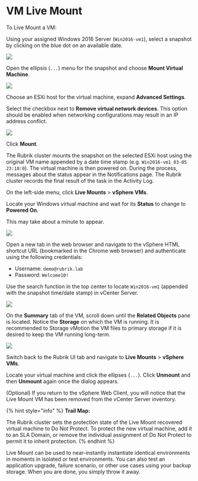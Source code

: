 # VM Live Mount

To Live Mount a VM:

Using your assigned Windows 2016 Server \(`Win2016-vm1`\), select a snapshot by clicking on the blue dot on an available date.

![](https://lh4.googleusercontent.com/kApQvcNsksf2Tn-f12axVsiZ9Kfrqoz3avVgKyR2Nq-My8mkiBbdjw7bW4Kdl0oCFwYMXDt22MGCh-_8j9CyM5ek647gQC1_HbvAc8XA4vtj0vNh2OGysVxNunPmjFsMmV-ercU7)

Open the ellipsis \(`...`\) menu for the snapshot and choose **Mount Virtual Machine**.

![](https://lh5.googleusercontent.com/vttv_iKCYcov3QXvdirSy4W1AJtltyTGvZ8Lako8mYgjnKZX094drTCF7P4_CMw8KY2NapUfbybVqDg76nGRelFCnNn9jTTlVqxiTVLw-11Pbu0Eh2HkQEUgr245YA_pKcQsElUW)

Choose an ESXi host for the virtual machine, expand **Advanced Settings**.

Select the checkbox next to **Remove virtual network devices**. This option should be enabled when networking configurations may result in an IP address conflict.

![](https://lh5.googleusercontent.com/Zr6NFegMMGkEtDmNOuhwWilhW9421_MwGEgnTAYlBmydWqvEAQY73TUXfeyRLHHup8C5Kg6Qn--VwGnCK8aRi4HbwvZlQB5fxj__CW6aC38_HaenCqvsUy2-DVfNJLFxH_dSV0oy)

Click **Mount**.

 The Rubrik cluster mounts the snapshot on the selected ESXi host using the original VM name appended by a date time stamp \(e.g. `Win2016-vm1 03-05 23:18:0`\). The virtual machine is then powered on. During the process, messages about the status appear in the Notifications page. The Rubrik cluster records the final result of the task in the Activity Log.


On the left-side menu, click **Live Mounts** &gt; **vSphere VMs**.

Locate your Windows virtual machine and wait for its **Status** to change to **Powered On**.

This may take about a minute to appear.

![](https://lh3.googleusercontent.com/HTGKX8tK7k7BSDxZe58wRx2wRAS2mabiR1tLFpCo0ohIMp8sPZ3sseFDGNEJe8oIjXUZjzyRvDfzIQFFIJbpZRr1q2DRWFdtBYpEpLeTok93LsJbqG57veHMbUlJUe7svDCK2eZx)

Open a new tab in the web browser and navigate to the vSphere HTML shortcut URL \(bookmarked in the Chrome web browser\) and authenticate using the following credentials:

* Username: `demo@rubrik.lab`
* Password: `Welcome10!`

Use the search function in the top center to locate `Win2016-vm1` \(appended with the snapshot time/date stamp\) in vCenter Server.

![](https://lh3.googleusercontent.com/P53qPxKQvzJqNV_-unXB5W8ckPQoRidtJCQ6AsZbGUttNnTJRmWyJG8GrvaiFMKDUNga6BfWSa7ZC3eNfjXE38kxFOOpnqQO55itruSa8cDczaxT5sePmUpW767nzcTQnM1FrIqT)

On the **Summary** tab of the VM, scroll down until the **Related Objects** pane is located. Notice the **Storage** on which the VM is running. It is recommended to Storage vMotion the VM files to primary storage if it is desired to keep the VM running long-term.

![](https://lh6.googleusercontent.com/i42VK5eyCUbnUJXTpvx6bWz2jj1qlZpNK7324-9XGN2r7JzuKLJcIZPKxD1wDxCbWEfIz4JgpaT9bUfPj9LQrV2TtVK5iZOhb-76X64BqWdNKHqcBhnHOT88UljckZnzCsYq2VCM)

Switch back to the Rubrik UI tab and navigate to **Live Mounts** &gt; **vSphere VMs**.

Locate your virtual machine and click the ellipses \(`...`\). Click **Unmount** and then **Unmount** again once the dialog appears.

\(Optional\) If you return to the vSphere Web Client, you will notice that the Live Mount VM has been removed from the vCenter Server inventory.

{% hint style="info" %}
**Trail Map:** 

The Rubrik cluster sets the protection state of the Live Mount recovered virtual machine to Do Not Protect. To protect the new virtual machine, add it to an SLA Domain, or remove the individual assignment of Do Not Protect to permit it to inherit protection.
{% endhint %}

Live Mount can be used to near-instantly instantiate identical environments in moments in isolated or test environments. You can also test an application upgrade, failure scenario, or other use cases using your backup storage. When you are done, you simply throw it away.

